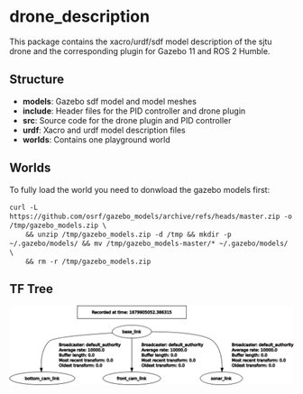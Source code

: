# drone_description

This package contains the xacro/urdf/sdf model description of the sjtu drone and the corresponding plugin for Gazebo 11 and ROS 2 Humble.

## Structure

- **models**: Gazebo sdf model and model meshes
- **include**: Header files for the PID controller and drone plugin
- **src**: Source code for the drone plugin and PID controller
- **urdf**: Xacro and urdf model description files
- **worlds**: Contains one playground world

## Worlds

To fully load the world you need to donwload the gazebo models first:

```
curl -L https://github.com/osrf/gazebo_models/archive/refs/heads/master.zip -o /tmp/gazebo_models.zip \
    && unzip /tmp/gazebo_models.zip -d /tmp && mkdir -p ~/.gazebo/models/ && mv /tmp/gazebo_models-master/* ~/.gazebo/models/ \
    && rm -r /tmp/gazebo_models.zip
```

## TF Tree

![TF Tree](../imgs/tf_tree.png)
